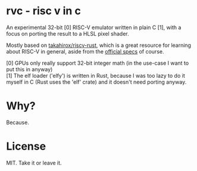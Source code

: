 # rvc - risc v in c

An experimental 32-bit [0] RISC-V emulator written in plain C [1], with a focus on porting the result to a HLSL pixel shader.

Mostly based on [takahirox/riscv-rust](https://github.com/takahirox/riscv-rust), which is a great resource for learning about RISC-V in general, aside from the [official specs](https://riscv.org/technical/specifications/) of course.

[0] GPUs only really support 32-bit integer math (in the use-case I want to put this in anyway)  
[1] The elf loader ('elfy') is written in Rust, because I was too lazy to do it myself in C (Rust uses the 'elf' crate) and it doesn't need porting anyway.

# Why?

Because.

# License

MIT. Take it or leave it.
